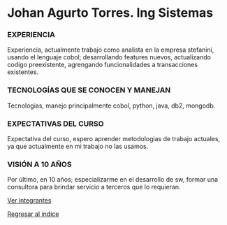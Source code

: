 
# Johan Agurto Torres. Ing Sistemas

### EXPERIENCIA
Experiencia, actualmente trabajo como analista en la empresa stefanini, usando el lenguaje cobol; desarrollando features nuevos, actualizando codigo preexistente, agrengando funcionalidades a transacciones existentes. 

### TECNOLOGÍAS QUE SE CONOCEN Y MANEJAN
Tecnologias, manejo principalmente cobol, python, java, db2, mongodb.

### EXPECTATIVAS DEL CURSO
Expectativa del curso, espero aprender metodologias de trabajo actuales, ya que actualmente en mi trabajo no las usamos.

### VISIÓN A 10 AÑOS
Por último, en 10 años; especializarme en el desarrollo de sw, formar una consultora para brindar servicio a terceros que lo requieran.

[Ver integrantes](../integrantes.md)

[Regresar al índice](../../proyecto.md)
